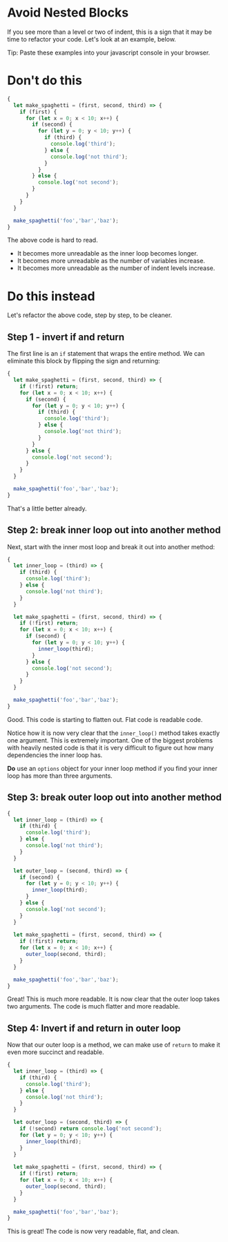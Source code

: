 # Avoid Nested Blocks

If you see more than a level or two of indent, this is a sign that it may be time to refactor your code. Let's
look at an example, below.

Tip: Paste these examples into your javascript console in your browser.

# Don't do this
```js
{
  let make_spaghetti = (first, second, third) => {
    if (first) {
      for (let x = 0; x < 10; x++) {
        if (second) {
          for (let y = 0; y < 10; y++) {
            if (third) {
              console.log('third');
            } else {
              console.log('not third');
            }
          }
        } else {
          console.log('not second');
        }
      }
    }
  }

  make_spaghetti('foo','bar','baz');
}
```

The above code is hard to read.
- It becomes more unreadable as the inner loop becomes longer.
- It becomes more unreadable as the number of variables increase.
- It becomes more unreadable as the number of indent levels increase.

# Do this instead

Let's refactor the above code, step by step, to be cleaner.

## Step 1 - invert if and return
The first line is an `if` statement that wraps the entire method.
We can eliminate this block by flipping the sign and returning:

```js
{
  let make_spaghetti = (first, second, third) => {
    if (!first) return;
    for (let x = 0; x < 10; x++) {
      if (second) {
        for (let y = 0; y < 10; y++) {
          if (third) {
            console.log('third');
          } else {
            console.log('not third');
          }
        }
      } else {
        console.log('not second');
      }
    }
  }

  make_spaghetti('foo','bar','baz');
}
```

That's a little better already.

## Step 2: break inner loop out into another method

Next, start with the inner most loop and break it out into another method:

```js
{
  let inner_loop = (third) => {
    if (third) {
      console.log('third');
    } else {
      console.log('not third');
    }
  }

  let make_spaghetti = (first, second, third) => {
    if (!first) return;
    for (let x = 0; x < 10; x++) {
      if (second) {
        for (let y = 0; y < 10; y++) {
          inner_loop(third);
        }
      } else {
        console.log('not second');
      }
    }
  }

  make_spaghetti('foo','bar','baz');
}
```

Good. This code is starting to flatten out. Flat code is readable code.

Notice how it is now very clear that the `inner_loop()` method takes exactly one argument. This is extremely important. One of the biggest problems with heavily nested code is that it is very difficult to figure out how many dependencies the inner loop has.

**Do** use an `options` object for your inner loop method if you find your inner loop has more than three arguments.

## Step 3: break outer loop out into another method

```js
{
  let inner_loop = (third) => {
    if (third) {
      console.log('third');
    } else {
      console.log('not third');
    }
  }

  let outer_loop = (second, third) => {
    if (second) {
      for (let y = 0; y < 10; y++) {
        inner_loop(third);
      }
    } else {
      console.log('not second');
    }
  }
  
  let make_spaghetti = (first, second, third) => {
    if (!first) return;
    for (let x = 0; x < 10; x++) {
      outer_loop(second, third);
    }
  }

  make_spaghetti('foo','bar','baz');
}
```

Great! This is much more readable. It is now clear that the outer loop takes two arguments. The code is much flatter and more readable.

## Step 4: Invert if and return in outer loop

Now that our outer loop is a method, we can make use of `return` to make it even more succinct and readable.

```js
{
  let inner_loop = (third) => {
    if (third) {
      console.log('third');
    } else {
      console.log('not third');
    }
  }

  let outer_loop = (second, third) => {
    if (!second) return console.log('not second');
    for (let y = 0; y < 10; y++) {
      inner_loop(third);
    }
  }
  
  let make_spaghetti = (first, second, third) => {
    if (!first) return;
    for (let x = 0; x < 10; x++) {
      outer_loop(second, third);
    }
  }

  make_spaghetti('foo','bar','baz');
}
```

This is great! The code is now very readable, flat, and clean.
